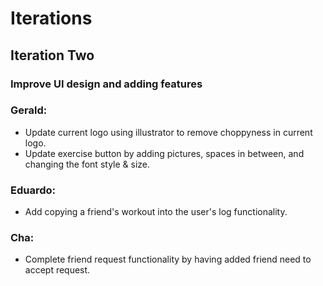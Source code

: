 # Iterations

## Iteration Two

### Improve UI design and adding features ###

### Gerald:
* Update current logo using illustrator to remove choppyness in current logo.
* Update exercise button by adding pictures, spaces in between, and changing the font style & size.

### Eduardo:
* Add copying a friend's workout into the user's log functionality.


### Cha:
* Complete friend request functionality by having added friend need to accept request.


